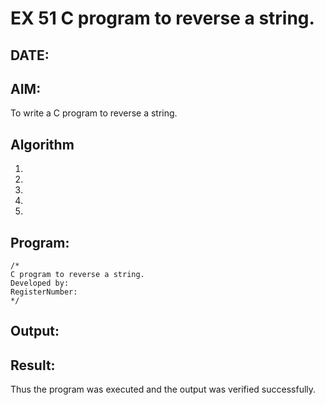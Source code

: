 # EX 51 C program to reverse a string.
## DATE:
## AIM:
To write a C program to reverse a string.

## Algorithm
1. 
2. 
3. 
4.  
5.   

## Program:
```
/*
C program to reverse a string.
Developed by: 
RegisterNumber:  
*/
```

## Output:



## Result:
Thus the program was executed and the output was verified successfully.
